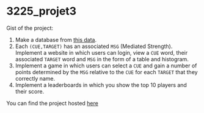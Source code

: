 # 3225_projet3
Gist of the project: 
1) Make a database from [this data](http://w3.usf.edu/FreeAssociation/AppendixA/index.html).
2) Each `(CUE,TARGET)` has an associated `MSG` (Mediated Strength). Implement a website in which users can login, view a `CUE` word, their associated `TARGET` word and `MSG` in the form of a table and histogram.
3) Implement a game in which users can select a `CUE` and gain a number of points determined by the `MSG` relative to the `CUE` for each `TARGET` that they correctly name. 
4) Implement a leaderboards in which you show the top 10 players and their score.

You can find the project hosted [here](http://www-ens.iro.umontreal.ca/~royanton/ift3225/OBWb4FpDEWxE0LB/3225_projet3/html/psycho.html)
